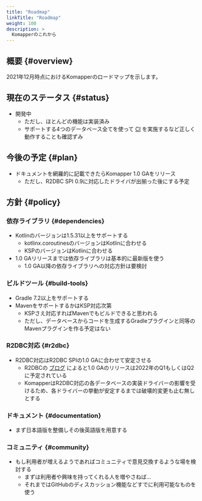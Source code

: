 ```yaml
---
title: "Roadmap"
linkTitle: "Roadmap"
weight: 100
description: >
  Komapperのこれから
---
```


## 概要 {#overview}

2021年12月時点におけるKomapperのロードマップを示します。

## 現在のステータス {#status}

- 開発中
  - ただし、ほとんどの機能は実装済み
  - サポートする4つのデータベース全てを使って [CI](https://github.com/komapper/komapper/actions/workflows/build.yml) を実施するなど正しく動作することも確認ずみ

## 今後の予定 {#plan}

- ドキュメントを網羅的に記載できたらKomapper 1.0 GAをリリース
  - ただし、R2DBC SPI 0.9に対応したドライバが出揃った後にする予定

## 方針 {#policy}
### 依存ライブラリ {#dependencies}

- Kotlinのバージョンは1.5.31以上をサポートする
  - kotlinx.coroutinesのバージョンはKotlinに合わせる
  - KSPのバージョンはKotlinに合わせる
- 1.0 GAリリースまでは依存ライブラリは基本的に最新版を使う
  - 1.0 GA以降の依存ライブラリへの対応方針は要検討

### ビルドツール {#build-tools}

- Gradle 7.2以上をサポートする
- MavenをサポートするかはKSP対応次第
  - KSPさえ対応すればMavenでもビルドできると思われる
  - ただし、データベースからコードを生成するGradleプラグインと同等のMavenプラグインを作る予定はない

### R2DBC対応 {#r2dbc}

- R2DBC対応はR2DBC SPIの1.0 GAに合わせて安定させる
  - R2DBCの [ブログ](https://r2dbc.io/2021/12/06/r2dbc-0.9.0-goes-ga) によると1.0 GAのリリースは2022年のQ1もしくはQ2に予定されている
  - KomapperはR2DBC対応の各データベースの実装ドライバーの影響を受けるため、各ドライバーの挙動が安定するまでは破壊的変更も止む無しとする

### ドキュメント {#documentation}

- まず日本語版を整備しその後英語版を用意する

### コミュニティ {#community}

- もし利用者が増えるようであればコミュニティで意見交換するような場を検討する
  - まずは利用者や興味を持ってくれる人を増やさねば...
  - それまではGitHubのディスカッション機能などすでに利用可能なものを使う
